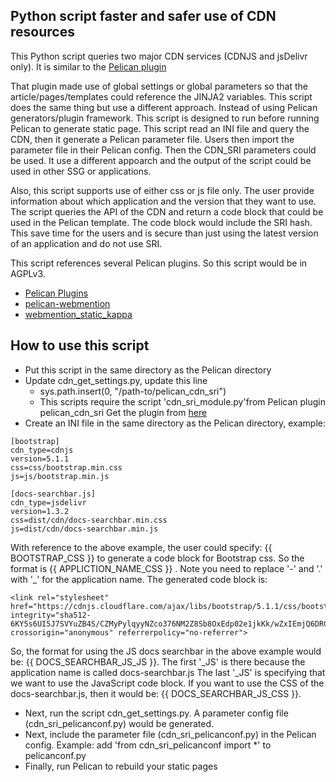 Python script faster and safer use of CDN resources
---------------------------------------------------

This Python script queries two major CDN services (CDNJS and jsDelivr only).
It is similar to the [Pelican plugin](https://github.com/patrickdung/pelican_cdn_sri)

That plugin made use of global settings or global parameters so that the article/pages/templates
could reference the JINJA2 variables. This script does the same thing but use a different approach.
Instead of using Pelican generators/plugin framework. This script is designed to run
before running Pelican to generate static page. This script read an INI file and query the CDN,
then it generate a Pelican parameter file. Users then import the parameter file in their Pelican
config. Then the CDN_SRI parameters could be used. It use a different appoarch and the output
of the script could be used in other SSG or applications.

Also, this script supports use of either css or js file only.
The user provide information about which application and the version
that they want to use. The script queries the API of the CDN and
return a code block that could be used in the Pelican template.
The code block would include the SRI hash.
This save time for the users and is secure than just using the latest version
of an application and do not use SRI.

This script references several Pelican plugins. So this script
would be in AGPLv3.

- [Pelican Plugins](https://github.com/getpelican/pelican-plugins/)
- [pelican-webmention](https://github.com/drivet/pelican-webmention)
- [webmention_static_kappa](https://github.com/kappa-wingman/webmention_static_kappa)

How to use this script
----------------------

- Put this script in the same directory as the Pelican directory
- Update cdn_get_settings.py, update this line
  - sys.path.insert(0, "/path-to/pelican_cdn_sri")
  - This scripts require the script 'cdn_sri_module.py'from Pelican plugin pelican_cdn_sri
    Get the plugin from [here](https://github.com/patrickdung/pelican_cdn_sri)
- Create an INI file in the same directory as the Pelican directory, example:

```
[bootstrap]
cdn_type=cdnjs
version=5.1.1
css=css/bootstrap.min.css
js=js/bootstrap.min.js

[docs-searchbar.js]
cdn_type=jsdelivr
version=1.3.2
css=dist/cdn/docs-searchbar.min.css
js=dist/cdn/docs-searchbar.min.js
```

With reference to the above example, the user could specify:
{{ BOOTSTRAP_CSS }} to generate a code block for Bootstrap css.
So the format is {{ APPLICTION_NAME_CSS }} .
Note you need to replace '-' and '.' with '_' for the application name.
The generated code block is:

```
<link rel="stylesheet" href="https://cdnjs.cloudflare.com/ajax/libs/bootstrap/5.1.1/css/bootstrap.min.css" integrity="sha512-6KY5s6UI5J7SVYuZB4S/CZMyPylqyyNZco376NM2Z8Sb8OxEdp02e1jkKk/wZxIEmjQ6DRCEBhni+gpr9c4tvA==" crossorigin="anonymous" referrerpolicy="no-referrer">
```

So, the format for using the JS docs searchbar in the above example would be:
{{ DOCS_SEARCHBAR_JS_JS }}.
The first '_JS' is there because the application name is called docs-searchbar.js
The last '_JS' is specifying that we want to use the JavaScript code block.
If you want to use the CSS of the docs-searchbar.js, then it would be:
{{ DOCS_SEARCHBAR_JS_CSS }}.


- Next, run the script cdn_get_settings.py. A parameter config file (cdn_sri_pelicanconf.py) would be generated.
- Next, include the parameter file (cdn_sri_pelicanconf.py) in the Pelican config.
Example: add 'from cdn_sri_pelicanconf import *' to pelicanconf.py
- Finally, run Pelican to rebuild your static pages

